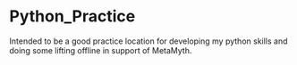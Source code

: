 # Python_Practice

Intended to be a good practice location for developing my python skills and doing some lifting offline in support of MetaMyth.
